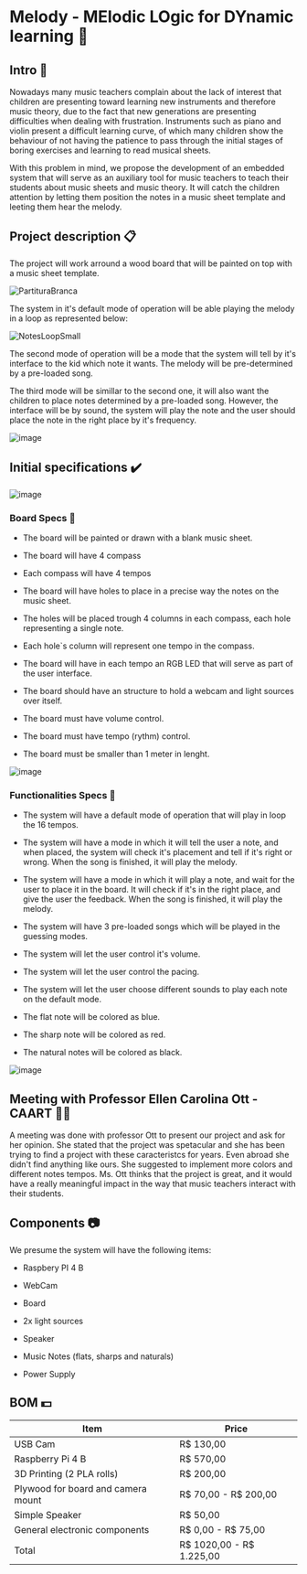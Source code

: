 # Melody - MElodic LOgic for DYnamic learning 🎵

## Intro 🎼

Nowadays many music teachers complain about the lack of interest that children are presenting toward learning new instruments and therefore music theory, due to the fact that new generations are presenting difficulties when dealing with frustration.
Instruments such as piano and violin present a difficult learning curve, of which many children show the behaviour of not having the patience to pass through the initial stages of boring exercises and learning to read musical sheets.

With this problem in mind, we propose the development of an embedded system that will serve as an auxiliary tool for music teachers to teach their students about music sheets and music theory. It will catch the children attention by letting them position the notes in a music sheet template and leeting them hear the melody.

## Project description 📋

The project will work arround a wood board that will be painted on top with a music sheet template.

![PartituraBranca](https://github.com/user-attachments/assets/24a49d9d-935f-4660-8890-c2ee6ce10ac3)

The system in it's default mode of operation will be able playing the melody in a loop as represented below:

![NotesLoopSmall](https://github.com/user-attachments/assets/dc551eb7-6f2f-40a3-91d6-d0e69135febc)

The second mode of operation will be a mode that the system will tell by it's interface to the kid which note it wants. The melody will be pre-determined by a pre-loaded song.

The third mode will be simillar to the second one, it will also want the children to place notes determined by a pre-loaded song. However, the interface will be by sound, the system will play the note and the user should place the note in the right place by it's frequency.

![image](https://github.com/user-attachments/assets/13328c2f-e02f-4356-a31a-22013e4a0186)

## Initial specifications ✔️

![image](https://github.com/user-attachments/assets/32730bdb-0779-461f-88f8-021705e767b6)

### Board Specs 📐

- The board will be painted or drawn with a blank music sheet.
  
- The board will have 4 compass
  
- Each compass will have 4 tempos

- The board will have holes to place in a precise way the notes on the music sheet.

- The holes will be placed trough 4 columns in each compass, each hole representing a single note.

- Each hole`s column will represent one tempo in the compass.

- The board will have in each tempo an RGB LED that will serve as part of the user interface.

- The board should have an structure to hold a webcam and light sources over itself.

- The board must have volume control.

- The board must have tempo (rythm) control.

- The board must be smaller than 1 meter in lenght.

![image](https://github.com/user-attachments/assets/6a7008e7-1987-46b1-9ee6-c036d438014e)

### Functionalities Specs 🔎

- The system will have a default mode of operation that will play in loop the 16 tempos.

- The system will have a mode in which it will tell the user a note, and when placed, the system will check it's placement and tell if it's right or wrong. When the song is finished, it will play the melody.

- The system will have a mode in which it will play a note, and wait for the user to place it in the board. It will check if it's in the right place, and give the user the feedback. When the song is finished, it will play the melody.

- The system will have 3 pre-loaded songs which will be played in the guessing modes.

- The system will let the user control it's volume.

- The system will let the user control the pacing.

- The system will let the user choose different sounds to play each note on the default mode.

- The flat note will be colored as blue.

- The sharp note will be colored as red.

- The natural notes will be colored as black.

![image](https://github.com/user-attachments/assets/783abdef-b896-49bc-9d5f-34d7bf900715)

## Meeting with Professor Ellen Carolina Ott - CAART 🎻💬

A meeting was done with professor Ott to present our project and ask for her opinion. She stated that the project was spetacular and she has been trying to find a project with these caracteristcs for years. Even abroad she didn't find anything like ours. She suggested to implement more colors and different notes tempos. Ms. Ott thinks that the project is great, and it would have a really meaningful impact in the way that music teachers interact with their students.

## Components 📷

We presume the system will have the following items:

- Raspbery PI 4 B

- WebCam

- Board

- 2x light sources

- Speaker

- Music Notes (flats, sharps and naturals)

- Power Supply

## BOM 💵 

| Item | Price |
| --- | --- |
| USB Cam | R$ 130,00 |
| Raspberry Pi 4 B | R$ 570,00 |
| 3D Printing (2 PLA rolls) | R$ 200,00 |
| Plywood for board and camera mount | R$ 70,00 - R$ 200,00 |
| Simple Speaker | R$ 50,00 |
| General electronic components | R$ 0,00 - R$ 75,00 |
| Total | R$ 1020,00 - R$ 1.225,00 |
